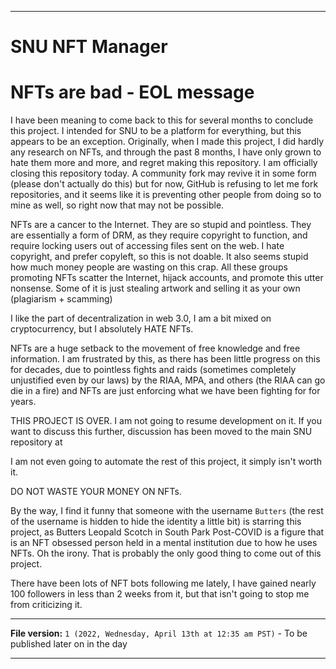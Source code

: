 
***

# SNU NFT Manager

# NFTs are bad - EOL message

I have been meaning to come back to this for several months to conclude this project. I intended for SNU to be a platform for everything, but this appears to be an exception. Originally, when I made this project, I did hardly any research on NFTs, and through the past 8 months, I have only grown to hate them more and more, and regret making this repository. I am officially closing this repository today. A community fork may revive it in some form (please don't actually do this) but for now, GitHub is refusing to let me fork repositories, and it seems like it is preventing other people from doing so to mine as well, so right now that may not be possible.

NFTs are a cancer to the Internet. They are so stupid and pointless. They are essentially a form of DRM, as they require copyright to function, and require locking users out of accessing files sent on the web. I hate copyright, and prefer copyleft, so this is not doable. It also seems stupid how much money people are wasting on this crap. All these groups promoting NFTs scatter the Internet, hijack accounts, and promote this utter nonsense. Some of it is just stealing artwork and selling it as your own (plagiarism + scamming)

I like the part of decentralization in web 3.0, I am a bit mixed on cryptocurrency, but I absolutely HATE NFTs.

NFTs are a huge setback to the movement of free knowledge and free information. I am frustrated by this, as there has been little progress on this for decades, due to pointless fights and raids (sometimes completely unjustified even by our laws) by the RIAA, MPA, and others (the RIAA can go die in a fire) and NFTs are just enforcing what we have been fighting for for years.

THIS PROJECT IS OVER. I am not going to resume development on it. If you want to discuss this further, discussion has been moved to the main SNU repository at []()

I am not even going to automate the rest of this project, it simply isn't worth it.

DO NOT WASTE YOUR MONEY ON NFTs.

By the way, I find it funny that someone with the username `Butters` (the rest of the username is hidden to hide the identity a little bit) is starring this project, as Butters Leopald Scotch in South Park Post-COVID is a figure that is an NFT obsessed person held in a mental institution due to how he uses NFTs. Oh the irony. That is probably the only good thing to come out of this project.

There have been lots of NFT bots following me lately, I have gained nearly 100 followers in less than 2 weeks from it, but that isn't going to stop me from criticizing it.

***

**File version:** `1 (2022, Wednesday, April 13th at 12:35 am PST)` - To be published later on in the day

***
